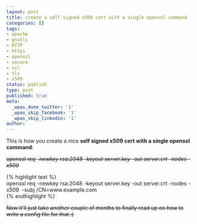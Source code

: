 ```yaml
---
layout: post
title: create a self signed x509 cert with a single openssl command
categories: []
tags:
- apache
- gnutls
- HTTP
- https
- openssl
- secure
- ssl
- tls
- x509
status: publish
type: post
published: true
meta:
  _wpas_done_twitter: '1'
  _wpas_skip_facebook: '1'
  _wpas_skip_linkedin: '1'
author: 
---
```

<div>
<div>
<p>This is how you create a nice <strong>self signed x509 cert with a single openssl command</strong>:</p>
<p><em><s>openssl req -newkey rsa:2048 -keyout server.key -out server.crt -nodes -x509</s></em></p>
<p>{% highlight text %}<br />
openssl req -newkey rsa:2048 -keyout server.key -out server.crt -nodes -x509  -subj /CN=www.example.com<br />
{% endhighlight %}</p>
<p><s>Now it'll just take another couple of months to finally read up on how to write a config file for that :)</s></p>
</div>
<div></div>
</div>
<div></div>
